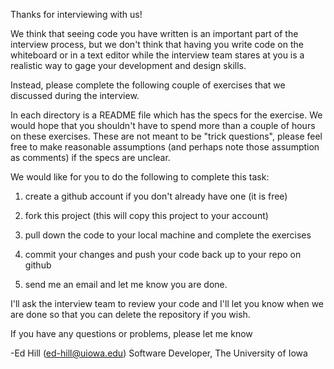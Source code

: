 Thanks for interviewing with us!

We think that seeing code you have written is an important part of the 
interview process, but we don't think that having you write code on the 
whiteboard or in a text editor while the interview team stares at you is
a realistic way to gage your development and design skills.

Instead, please complete the following couple of exercises that we 
discussed during the interview.

In each directory is a README file which has the specs for the exercise.
We would hope that you shouldn't have to spend more than a couple of hours
on these exercises.  These are not meant to be "trick questions", please
feel free to make reasonable assumptions (and perhaps note those assumption
as comments) if the specs are unclear.

We would like for you to do the following to complete this task:

1. create a github account if you don't already have one (it is free)

2. fork this project (this will copy this project to your account)

3. pull down the code to your local machine and complete the exercises

4. commit your changes and push your code back up to your repo on github

5. send me an email and let me know you are done.

I'll ask the interview team to review your code and I'll let you know 
when we are done so that you can delete the repository if you wish.

If you have any questions or problems, please let me know


-Ed Hill (ed-hill@uiowa.edu)
Software Developer, The University of Iowa